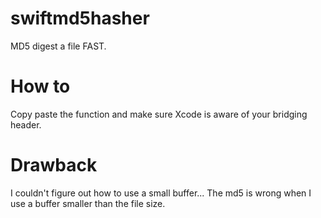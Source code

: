 # swiftmd5hasher
MD5 digest a file FAST.

# How to
Copy paste the function and make sure Xcode is aware of your bridging header.

# Drawback
I couldn't figure out how to use a small buffer... The md5 is wrong when I use a buffer smaller than the file size.
